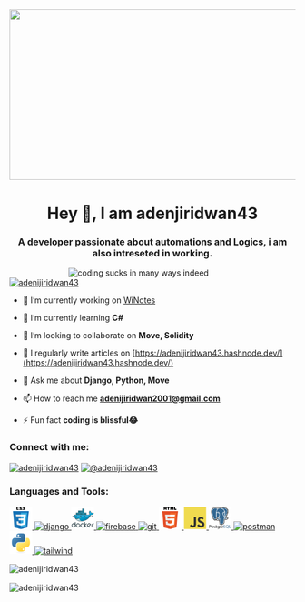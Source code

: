 <img height="300" width="900" src="https://static.vecteezy.com/system/resources/previews/000/829/812/large_2x/binary-code-banner-vector.jpg">
<h1 align="center">Hey 👋, I am adenjiridwan43</h1>
<h3 align="center">A developer passionate about automations and Logics, i am also intreseted in working.</h3>
<img align="right" alt="coding sucks in many ways indeed" width="400" src="https://images.squarespace-cdn.com/content/v1/5769fc401b631bab1addb2ab/1541580611624-TE64QGKRJG8SWAIUS7NS/coding-freak.gif">


<p align="left"> <a href="https://twitter.com/adenijiridwan43" target="blank"><img src="https://img.shields.io/twitter/follow/adenijiridwan43?logo=twitter&style=for-the-badge" alt="adenijiridwan43" /></a> </p>

- 🔭 I’m currently working on [WiNotes](https://github.com/adenijiridwan43/WriteNote)

- 🌱 I’m currently learning **C#**

- 👯 I’m looking to collaborate on **Move, Solidity**

- 📝 I regularly write articles on [https://adenijiridwan43.hashnode.dev/](https://adenijiridwan43.hashnode.dev/)

- 💬 Ask me about **Django, Python, Move**

- 📫 How to reach me **adenijiridwan2001@gmail.com**

- ⚡ Fun fact **coding is blissful😂**

<h3 align="left">Connect with me:</h3>
<p align="left">
<a href="https://twitter.com/adenijiridwan43" target="blank"><img align="center" src="https://raw.githubusercontent.com/rahuldkjain/github-profile-readme-generator/master/src/images/icons/Social/twitter.svg" alt="adenijiridwan43" height="30" width="40" /></a>
<a href="https://hashnode.com/@adenijiridwan43" target="blank"><img align="center" src="https://raw.githubusercontent.com/rahuldkjain/github-profile-readme-generator/master/src/images/icons/Social/hashnode.svg" alt="@adenijiridwan43" height="30" width="40" /></a>
</p>

<h3 align="left">Languages and Tools:</h3>
<p align="left"> <a href="https://www.w3schools.com/css/" target="_blank" rel="noreferrer"> <img src="https://raw.githubusercontent.com/devicons/devicon/master/icons/css3/css3-original-wordmark.svg" alt="css3" width="40" height="40"/> </a> <a href="https://www.djangoproject.com/" target="_blank" rel="noreferrer"> <img src="https://cdn.worldvectorlogo.com/logos/django.svg" alt="django" width="40" height="40"/> </a> <a href="https://www.docker.com/" target="_blank" rel="noreferrer"> <img src="https://raw.githubusercontent.com/devicons/devicon/master/icons/docker/docker-original-wordmark.svg" alt="docker" width="40" height="40"/> </a> <a href="https://firebase.google.com/" target="_blank" rel="noreferrer"> <img src="https://www.vectorlogo.zone/logos/firebase/firebase-icon.svg" alt="firebase" width="40" height="40"/> </a> <a href="https://git-scm.com/" target="_blank" rel="noreferrer"> <img src="https://www.vectorlogo.zone/logos/git-scm/git-scm-icon.svg" alt="git" width="40" height="40"/> </a> <a href="https://www.w3.org/html/" target="_blank" rel="noreferrer"> <img src="https://raw.githubusercontent.com/devicons/devicon/master/icons/html5/html5-original-wordmark.svg" alt="html5" width="40" height="40"/> </a> <a href="https://developer.mozilla.org/en-US/docs/Web/JavaScript" target="_blank" rel="noreferrer"> <img src="https://raw.githubusercontent.com/devicons/devicon/master/icons/javascript/javascript-original.svg" alt="javascript" width="40" height="40"/> </a> <a href="https://www.postgresql.org" target="_blank" rel="noreferrer"> <img src="https://raw.githubusercontent.com/devicons/devicon/master/icons/postgresql/postgresql-original-wordmark.svg" alt="postgresql" width="40" height="40"/> </a> <a href="https://postman.com" target="_blank" rel="noreferrer"> <img src="https://www.vectorlogo.zone/logos/getpostman/getpostman-icon.svg" alt="postman" width="40" height="40"/> </a> <a href="https://www.python.org" target="_blank" rel="noreferrer"> <img src="https://raw.githubusercontent.com/devicons/devicon/master/icons/python/python-original.svg" alt="python" width="40" height="40"/> </a> <a href="https://tailwindcss.com/" target="_blank" rel="noreferrer"> <img src="https://www.vectorlogo.zone/logos/tailwindcss/tailwindcss-icon.svg" alt="tailwind" width="40" height="40"/> </a> </p>

<p><img align="center" src="https://github-readme-stats.vercel.app/api/top-langs?username=adenijiridwan43&show_icons=true&locale=en&layout=compact" alt="adenijiridwan43" /></p>

<p><img align="center" src="https://github-readme-streak-stats.herokuapp.com/?user=adenijiridwan43&" alt="adenijiridwan43" /></p>

<!--
adenijiridwan43/adenijiridwan43 is a ✨ special ✨ repository because its `README.md` (this file) appears on your GitHub profile.
You can click the Preview link to take a look at your changes.
--->
